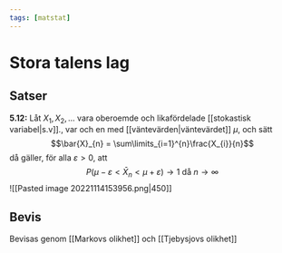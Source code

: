 ```yaml
---
tags: [matstat]
---
```

# Stora talens lag

## Satser
**5.12:** Låt $X_{1},X_{2},...$ vara oberoemde och likafördelade [[stokastisk variabel|s.v]]., var och en med [[väntevärden|väntevärdet]] $\mu$, och sätt $$\bar{X}_{n} = \sum\limits_{i=1}^{n}\frac{X_{i}}{n}$$då gäller, för alla $\varepsilon > 0$, att $$P(\mu- \varepsilon < \bar{X}_{n} < \mu + \varepsilon) \rightarrow 1 \text{ då } n \rightarrow \infty$$
![[Pasted image 20221114153956.png|450]]

## Bevis
Bevisas genom [[Markovs olikhet]] och [[Tjebysjovs olikhet]]